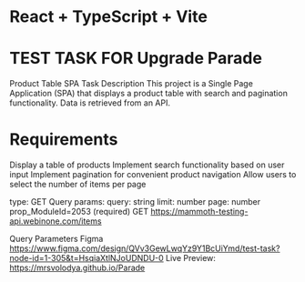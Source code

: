 # React + TypeScript + Vite

# TEST TASK FOR Upgrade Parade

 Product Table SPA
 Task Description
This project is a Single Page Application (SPA) that displays a product table with search and pagination functionality. Data is retrieved from an API.

# Requirements
  Display a table of products
  Implement search functionality based on user input
  Implement pagination for convenient product navigation
  Allow users to select the number of items per page

type: GET
Query params: 
query: string
limit: number
page: number
prop_ModuleId=2053 (required)
GET https://mammoth-testing-api.webinone.com/items

 Query Parameters
 Figma https://www.figma.com/design/QVv3GewLwqYz9Y1BcUiYmd/test-task?node-id=1-305&t=HsqiaXtlNJoUDNDU-0
 Live Preview: https://mrsvolodya.github.io/Parade
